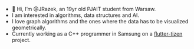 - 👋 Hi, I’m @JRazek, an 19yr old PJAIT student from Warsaw.
- I am interested in algorithms, data structures and AI.
- I love graph algorithms and the ones where the data has to be visualized geometrically.
- Currently working as a C++ programmer in Samsung on a <a href="https://github.com/flutter-tizen/">flutter-tizen</a> project.
<!---
JRazek/JRazek is a ✨ special ✨ repository because its `README.md` (this file) appears on your GitHub profile.
You can click the Preview link to take a look at your changes.
--->
